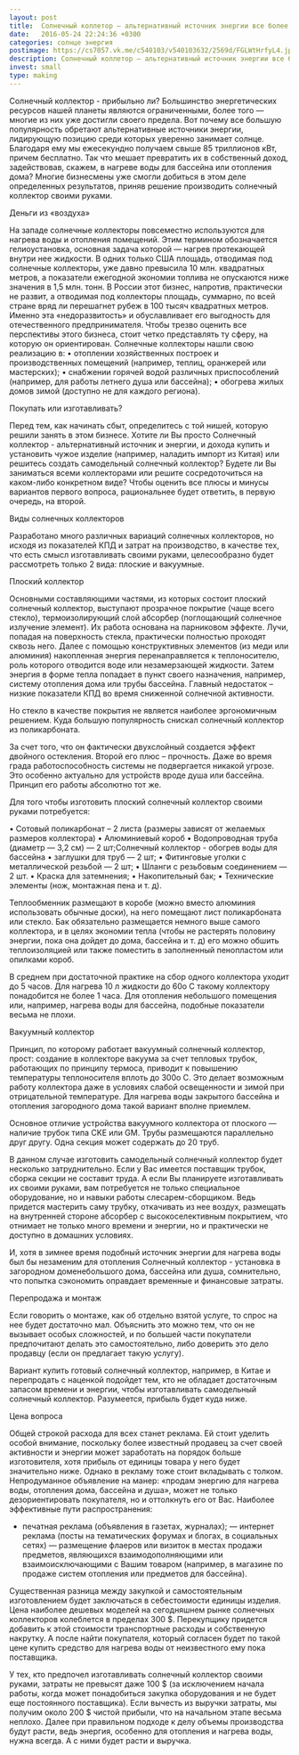 ```yaml
---
layout: post
title:  Солнечный коллетор — альтернативный источник энергии все более актуален
date:   2016-05-24 22:24:36 +0300
categories: солнце энергия 
postimage: https://cs7057.vk.me/c540103/v540103632/2569d/FGLWtHrfyL4.jpg
description: Солнечный коллетор — альтернативный источник энергии все более актуален. Солнечный коллектор - прибыльно ли? Большинство энергетических ресурсов нашей планеты являются ограниченными, более того — многие из них уже достигли своего предела.
invest: small
type: making
---
```


Солнечный коллектор - прибыльно ли? Большинство энергетических ресурсов нашей планеты являются ограниченными, более того — многие из них уже достигли своего предела. Вот почему все большую популярность обретают альтернативные источники энергии, лидирующую позицию среди которых уверенно занимает солнце. Благодаря ему мы ежесекундно получаем свыше 85 триллионов кВт, причем бесплатно. Так что мешает превратить их в собственный доход, задействовав, скажем, в нагреве воды для бассейна или отопления дома? Многие бизнесмены уже смогли добиться в этом деле определенных результатов, приняв решение производить солнечный коллектор своими руками.

Деньги из «воздуха»

На западе солнечные коллекторы повсеместно используются для нагрева воды и отопления помещений. Этим термином обозначается гелиоустановка, основная задача которой — нагрев протекающей внутри нее жидкости. В одних только США площадь, отводимая под солнечные коллекторы, уже давно превысила 10 млн. квадратных метров, а показатели ежегодной экономии топлива не опускаются ниже значения в 1,5 млн. тонн.
В России этот бизнес, напротив, практически не развит, а отводимая под коллекторы площадь, суммарно, по всей стране вряд ли перешагнет рубеж в 100 тысяч квадратных метров. Именно эта «недоразвитость» и обуславливает его выгодность для отечественного предпринимателя.
Чтобы трезво оценить все перспективы этого бизнеса, стоит четко представлять ту сферу, на которую он ориентирован. Солнечные коллекторы нашли свою реализацию в:
• отоплении хозяйственных построек и производственных помещений (например, теплиц, оранжерей или мастерских);
• снабжении горячей водой различных приспособлений (например, для работы летнего душа или бассейна);
• обогрева жилых домов зимой (доступно не для каждого региона).

Покупать или изготавливать?

Перед тем, как начинать сбыт, определитесь с той нишей, которую решили занять в этом бизнесе. Хотите ли Вы просто Солнечный коллектор - альтернативный источник и энергии, и дохода купить и установить чужое изделие (например, наладить импорт из Китая) или решитесь создать самодельный солнечный коллектор? Будете ли Вы заниматься всеми коллекторами или решите сосредоточиться на каком-либо конкретном виде? Чтобы оценить все плюсы и минусы вариантов первого вопроса, рациональнее будет ответить, в первую очередь, на второй.

Виды солнечных коллекторов

Разработано много различных вариаций солнечных коллекторов, но исходя из показателей КПД и затрат на производство, в качестве тех, что есть смысл изготавливать своими руками, целесообразно будет рассмотреть только 2 вида: плоские и вакуумные.

Плоский коллектор

Основными составляющими частями, из которых состоит плоский солнечный коллектор, выступают прозрачное покрытие (чаще всего стекло), термоизолирующий слой абсорбер (поглощающий солнечное излучение элемент). Их работа основана на парниковом эффекте. Лучи, попадая на поверхность стекла, практически полностью проходят сквозь него. Далее с помощью конструктивных элементов (из меди или алюминия) накопленная энергия перенаправляется к теплоносителю, роль которого отводится воде или незамерзающей жидкости. Затем энергия в форме тепла попадает в пункт своего назначения, например, систему отопления дома или трубы бассейна. Главный недостаток – низкие показатели КПД во время сниженной солнечной активности.

Но стекло в качестве покрытия не является наиболее эргономичным решением. Куда большую популярность снискал солнечный коллектор из поликарбоната.

За счет того, что он фактически двухслойный создается эффект двойного остекления. Второй его плюс – прочность. Даже во время града работоспособность системы не подвергается никакой угрозе. Это особенно актуально для устройств вроде душа или бассейна. Принцип его работы абсолютно тот же.

Для того чтобы изготовить плоский солнечный коллектор своими руками потребуется:

• Сотовый поликарбонат – 2 листа (размеры зависят от желаемых размеров коллектора)
• Алюминиевый короб
• Водопроводная труба (диаметр — 3,2 см) — 2 шт;Солнечный коллектор - обогрев воды для бассейна
• заглушки для труб — 2 шт;
• Фитинговые уголки с металлической резьбой — 2 шт;
• Шланги с резьбовым соединением — 2 шт.
• Краска для затемнения;
• Накопительный бак;
• Технические элементы (нож, монтажная пена и т. д).

Теплообменник размещают в коробе (можно вместо алюминия использовать обычные доски), на него помещают лист поликарбоната или стекло. Бак обязательно размещается немного выше самого коллектора, и в целях экономии тепла (чтобы не растерять половину энергии, пока она дойдет до дома, бассейна и т. д) его можно обшить теплоизоляцией или также поместить в заполненный пенопластом или опилками короб.

В среднем при достаточной практике на сбор одного коллектора уходит до 5 часов. Для нагрева 10 л жидкости до 60о C такому коллектору понадобится не более 1 часа. Для отопления небольшого помещения или, например, нагрева воды для бассейна, подобные показатели весьма не плохи.

Вакуумный коллектор

Принцип, по которому работает вакуумный солнечный коллектор, прост: создание в коллекторе вакуума за счет тепловых трубок, работающих по принципу термоса, приводит к повышению температуры теплоносителя вплоть до 300о C. Это делает возможным работу коллектора даже в условиях слабой освещенности и зимой при отрицательной температуре. Для нагрева воды закрытого бассейна и отопления загородного дома такой вариант вполне приемлем.

Основное отличие устройства вакуумного коллектора от плоского — наличие трубок типа CKE или GM. Трубы размещаются параллельно друг другу. Одна секция может содержать до 20 труб.

В данном случае изготовить самодельный солнечный коллектор будет несколько затруднительно. Если у Вас имеется поставщик трубок, сборка секции не составит труда. А если Вы планируете изготавливать их своими руками, вам потребуется не только специальное оборудование, но и навыки работы слесарем-сборщиком. Ведь придется мастерить саму трубку, откачивать из нее воздух, размещать на внутренней стороне абсорбер с высокоселективным покрытием, что отнимает не только много времени и энергии, но и практически не доступно в домашних условиях.

И, хотя в зимнее время подобный источник энергии для нагрева воды был бы незаменим для отопления Солнечный коллектор - установка в загородном доменебольшого дома, бассейна или душа, сомнительно, что попытка сэкономить оправдает временные и финансовые затраты.

Перепродажа и монтаж

Если говорить о монтаже, как об отдельно взятой услуге, то спрос на нее будет достаточно мал. Объяснить это можно тем, что он не вызывает особых сложностей, и по большей части покупатели предпочитают делать это самостоятельно, либо доверить это дело продавцу (если он предлагает такую услугу).

Вариант купить готовый солнечный коллектор, например, в Китае и перепродать с наценкой подойдет тем, кто не обладает достаточным запасом времени и энергии, чтобы изготавливать самодельный солнечный коллектор. Разумеется, прибыль будет куда ниже.

Цена вопроса

Общей строкой расхода для всех станет реклама. Ей стоит уделить особой внимание, поскольку более известный продавец за счет своей активности и энергии может заработать на порядок больше изготовителя, хотя прибыль от единицы товара у него будет значительно ниже. Однако в рекламу тоже стоит вкладывать с толком. Непродуманное объявление на манер: «продам энергию для нагрева воды, отопления дома, бассейна и душа», может не только дезориентировать покупателя, но и оттолкнуть его от Вас. Наиболее эффективные пути распространения:

- печатная реклама (объявления в газетах, журналах);
— интернет реклама (посты на тематических форумах и блогах, в социальных сетях)
— размещение флаеров или визиток в местах продажи предметов, являющихся взаимодополняющими или взаимоисключающими с Вашим товаром (например, в магазине по продаже систем отопления или предметов для бассейна).

Существенная разница между закупкой и самостоятельным изготовлением будет заключаться в себестоимости единицы изделия. Цена наиболее дешевых моделей на сегодняшнем рынке солнечных коллекторов колеблется в пределах 300 $. Перекупщику придется добавить к этой стоимости транспортные расходы и собственную накрутку. А после найти покупателя, который согласен будет по такой цене купить средство для нагрева воды от неизвестного ему пока поставщика.

У тех, кто предпочел изготавливать солнечный коллектор своими руками, затраты не превысят даже 100 $ (за исключением начала работы, когда может понадобиться закупка оборудования и не будет еще постоянного поставщика). Если вычесть из выручки затраты, мы получим около 200 $ чистой прибыли, что на начальном этапе весьма неплохо. Далее при правильном подходе к делу объемы производства будут расти, ведь энергия, особенно для отопления и нагрева воды, нужна всегда. А с ними будет расти и выручка.

